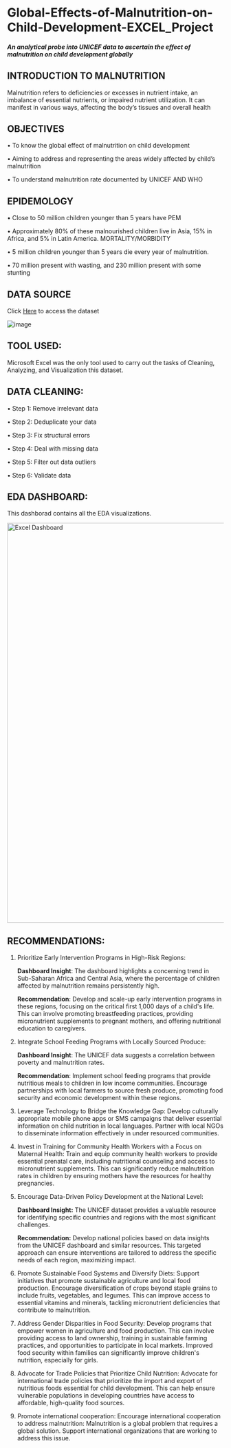 # Global-Effects-of-Malnutrition-on-Child-Development-EXCEL_Project
##### An analytical probe into UNICEF data to ascertain the effect of malnutrition on child development globally
## INTRODUCTION TO MALNUTRITION
 Malnutrition refers to deficiencies or excesses in nutrient intake, an imbalance of essential nutrients, or impaired nutrient utilization. It can manifest in various ways, affecting the body’s tissues and overall health
## OBJECTIVES
•	To know the global effect of malnutrition on child development

•	Aiming to address and representing the areas widely affected by child’s malnutrition

•	To understand malnutrition rate documented by UNICEF AND WHO

## EPIDEMOLOGY
•	Close to 50 million children younger than 5 years have PEM

•	Approximately 80% of these malnourished children live in Asia, 15% in Africa, and 5% in Latin America. MORTALITY/MORBIDITY

•	5 million children younger than 5 years die every year of malnutrition.

•	 70 million present with wasting, and 230 million present with some stunting

## DATA SOURCE
Click [Here](https://www.kaggle.com/datasets/usharengaraju/child-malnutrition-unicef-dataset) to access the dataset

![image](https://github.com/user-attachments/assets/915648ba-3e46-43c2-ad2e-8d1b5370bf18)


## TOOL USED:
Microsoft Excel was the only tool used to carry out the tasks of Cleaning, Analyzing, and Visualization this dataset.

## DATA CLEANING:
•	Step 1: Remove irrelevant data

•	Step 2: Deduplicate your data

•	Step 3: Fix structural errors

•	Step 4: Deal with missing data

•	Step 5: Filter out data outliers

•	Step 6: Validate data

## EDA DASHBOARD:
This dashborad contains all the EDA visualizations.

<img width="927" alt="Excel Dashboard" src="https://github.com/user-attachments/assets/a6913f0c-eb96-4190-8896-721e0d13f0c5">

## RECOMMENDATIONS:
1. Prioritize Early Intervention Programs in High-Risk Regions:
   
   **Dashboard Insight**: The dashboard highlights a concerning trend in Sub-Saharan Africa and Central Asia, 
where the percentage of children affected by malnutrition remains persistently high.

   **Recommendation**: Develop and scale-up early intervention programs in these regions, focusing on the 
critical first 1,000 days of a child's life. This can involve promoting breastfeeding practices, providing 
micronutrient supplements to pregnant mothers, and offering nutritional education to caregivers.

2. Integrate School Feeding Programs with Locally Sourced Produce:
   
   **Dashboard Insight**: The UNICEF data suggests a correlation between poverty and malnutrition rates.

   **Recommendation**: Implement school feeding programs that provide nutritious meals to children in low income communities. Encourage partnerships with local farmers to source fresh produce, promoting food 
security and economic development within these regions.

3. Leverage Technology to Bridge the Knowledge Gap:
Develop culturally appropriate mobile phone apps or SMS campaigns that deliver essential information on 
child nutrition in local languages. Partner with local NGOs to disseminate information effectively in under resourced communities.

4. Invest in Training for Community Health Workers with a Focus on Maternal Health:
Train and equip community health workers to provide essential prenatal care, including nutritional 
counseling and access to micronutrient supplements. This can significantly reduce malnutrition rates in 
children by ensuring mothers have the resources for healthy pregnancies.

5. Encourage Data-Driven Policy Development at the National Level:
   
   **Dashboard Insight:** The UNICEF dataset provides a valuable resource for identifying specific countries and 
regions with the most significant challenges.

   **Recommendation:** Develop national policies based on data insights from the UNICEF dashboard and similar 
resources. This targeted approach can ensure interventions are tailored to address the specific needs of each 
region, maximizing impact.

6. Promote Sustainable Food Systems and Diversify Diets:
Support initiatives that promote sustainable agriculture and local food production. Encourage diversification 
of crops beyond staple grains to include fruits, vegetables, and legumes. This can improve access to essential 
vitamins and minerals, tackling micronutrient deficiencies that contribute to malnutrition.

7. Address Gender Disparities in Food Security:
Develop programs that empower women in agriculture and food production. This can involve providing 
access to land ownership, training in sustainable farming practices, and opportunities to participate in local 
markets. Improved food security within families can significantly improve children's nutrition, especially for 
girls.

8. Advocate for Trade Policies that Prioritize Child Nutrition:
Advocate for international trade policies that prioritize the import and export of nutritious foods essential for 
child development. This can help ensure vulnerable populations in developing countries have access to 
affordable, high-quality food sources.

9. Promote international cooperation:
Encourage international cooperation to address malnutrition: Malnutrition is a global problem that requires a 
global solution. Support international organizations that are working to address this issue.










